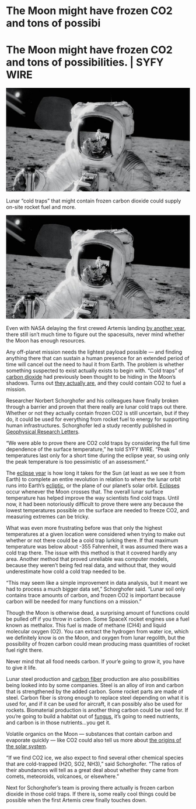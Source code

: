 # The Moon might have frozen CO2 and tons of possibi

# The Moon might have frozen CO2 and tons of possibilities. | SYFY WIRE

![337001main_pg14_as12-49-7278_full.jpeg](The%20Moon%20might%20have%20frozen%20CO2%20and%20tons%20of%20possibi.assets/337001main_pg14_as12-49-7278_full.jpeg)

Lunar “cold traps” that might contain frozen carbon dioxide could supply on-site rocket fuel and more.

![337001main_pg14_as12-49-7278_full 1.jpeg](The%20Moon%20might%20have%20frozen%20CO2%20and%20tons%20of%20possibi.assets/337001main_pg14_as12-49-7278_full%201.jpeg)

Even with NASA delaying the first crewed Artemis landing [by another year](https://www.syfy.com/syfy-wire/nasa-delays-artemis-iii-crewed-moon-landing-to-2025), there still isn’t much time to figure out the spacesuits, never mind whether the Moon has enough resources.

Any off-planet mission needs the lightest payload possible — and finding anything there that can sustain a human presence for an extended period of time will cancel out the need to haul it from Earth. The problem is whether something suspected to exist actually exists to begin with. “Cold traps” of [carbon dioxide](https://www.syfy.com/syfy-wire/nasa-launched-an-upgraded-co2-eliminator) had previously been thought to be hiding in the Moon’s shadows. Turns out [they actually are](https://www.sciencedaily.com/releases/2021/11/211115151010.htm), and they could contain CO2 to fuel a mission.

Researcher Norbert Schorghofer and his colleagues have finally broken through a barrier and proven that there really are lunar cold traps out there. Whether or not they actually contain frozen CO2 is still uncertain, but if they do, it could be used for everything from rocket fuel to energy for supporting human infrastructures. Schorghofer led a study recently published in [Geophysical Research Letters](https://agupubs.onlinelibrary.wiley.com/doi/10.1029/2021GL095533).

“We were able to prove there are CO2 cold traps by considering the full time dependence of the surface temperature,” he told SYFY WIRE. “Peak temperatures last only for a short time during the eclipse year, so using only the peak temperature is too pessimistic of an assessment.”

The [eclipse year](https://www.convertunits.com/info/draconic+year) is how long it takes for the Sun (at least as we see it from Earth) to complete an entire revolution in relation to where the lunar orbit runs into Earth’s [ecliptic](https://earthsky.org/space/what-is-the-ecliptic/), or the plane of our planet’s solar orbit. [Eclipses](https://www.syfy.com/bad-astronomy-lunar-eclipse-november-18-2021-viewing-guide) occur whenever the Moon crosses that. The overall lunar surface temperature has helped improve the way scientists find cold traps. Until now, it had been notoriously difficult to prove there were any because the lowest temperatures possible on the surface are needed to freeze CO2, and measuring extremes can be tricky.

What was even more frustrating before was that only the highest temperatures at a given location were considered when trying to make out whether or not there could be a cold trap lurking there. If that maximum temperature was below about -355 Fahrenheit, it was assumed there was a cold trap there. The issue with this method is that it covered hardly any area. Another method that proved unreliable was computer models, because they weren’t being fed real data, and without that, they would underestimate how cold a cold trap needed to be.

“This may seem like a simple improvement in data analysis, but it meant we had to process a much bigger data set,” Schorghofer said. “Lunar soil only contains trace amounts of carbon, and frozen CO2 is important because carbon will be needed for many functions on a mission.”

Though the Moon is otherwise dead, a surprising amount of functions could be pulled off if you throw in carbon. Some SpaceX rocket engines use a fuel known as methalox. This fuel is made of methane (CH4) and liquid molecular oxygen (O2). You can extract the hydrogen from water ice, which we definitely know is on the Moon, and oxygen from lunar regolith, but the possibility of frozen carbon could mean producing mass quantities of rocket fuel right there.

Never mind that all food needs carbon. If your’e going to grow it, you have to give it life.

Lunar steel production and [carbon fiber](https://www.energy.gov/articles/top-9-things-you-didn-t-know-about-carbon-fiber) production are also possibilities being looked into by some companies. Steel is an alloy of iron and carbon that is strengthened by the added carbon. Some rocket parts are made of steel. Carbon fiber is strong enough to replace steel depending on what it is used for, and if it can be used for aircraft, it can possibly also be used for rockets. Biomaterial production is another thing carbon could be used for. If you’re going to build a habitat out of [fungus](https://www.syfy.com/syfy-wire/fungus-habitats-moon-and-mars), it’s going to need nutrients, and carbon is in those nutrients…you get it.

Volatile organics on the Moon — substances that contain carbon and evaporate quickly — like CO2 could also tell us more about [the origins of the solar system](https://www.syfy.com/syfy-wire/meteorite-that-once-had-co2-rich-water-could-mean-earths-water-came-from-real-far-out).

“If we find CO2 ice, we also expect to find several other chemical species that are cold-trapped (H2O, SO2, NH3),” said Schorghofer. “The ratios of their abundances will tell as a great deal about whether they came from comets, meteoroids, volcanoes, or elsewhere.”

Next for Schorghofer’s team is proving there actually is frozen carbon dioxide in those cold traps. If there is, some really cool things could be possible when the first Artemis crew finally touches down.

